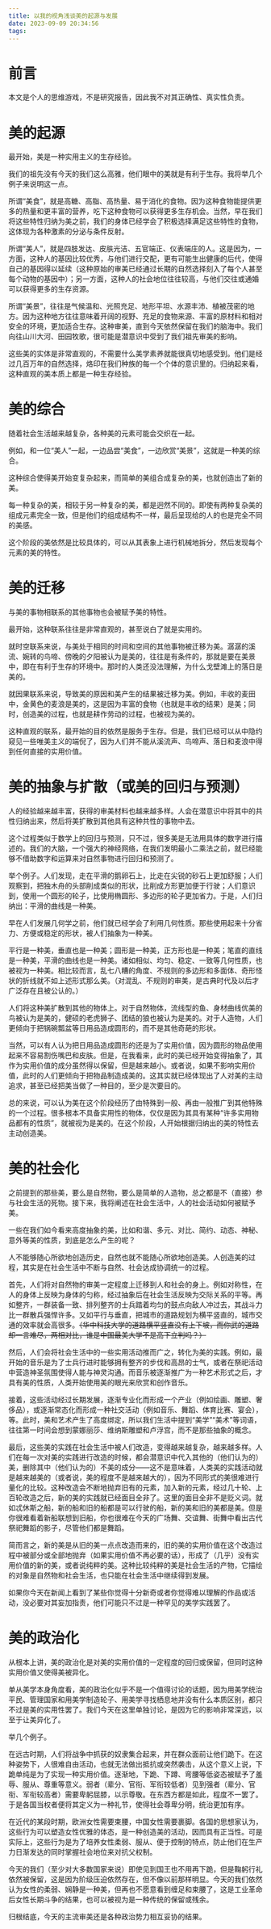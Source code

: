 ```yaml
---
title: 以我的视角浅谈美的起源与发展
date: 2023-09-09 20:34:56
tags:
---
```


# 前言

本文是个人的思维游戏，不是研究报告，因此我不对其正确性、真实性负责。

# 美的起源

最开始，美是一种实用主义的生存经验。

我们的祖先没有今天的我们这么高雅，他们眼中的美就是有利于生存。我将举几个例子来说明这一点。

所谓“美食”，就是高糖、高脂、高热量、易于消化的食物。因为这种食物能提供更多的热量和更丰富的营养，吃下这种食物可以获得更多生存机会。当然，早在我们将这些特性归纳为美之前，我们的身体已经学会了积极选择满足这些特性的食物，这体现为各种激素的分泌与条件反射。

所谓“美人”，就是四肢发达、皮肤光洁、五官端正、仪表端庄的人。这是因为，一方面，这种人的基因比较优秀，与他们进行交配，更有可能生出健康的后代，使得自己的基因得以延续（这种原始的审美已经通过长期的自然选择刻入了每个人甚至每个动物的基因中）；另一方面，这种人的社会地位往往较高，与他们交往或通婚可以获得更多的生存资源。

所谓“美景”，往往是气候温和、光照充足、地形平坦、水源丰沛、植被茂密的地方。因为这种地方往往意味着开阔的视野、充足的食物来源、丰富的原材料和相对安全的环境，更加适合生存。这种审美，直到今天依然保留在我们的脑海中。我们向往山川大河、田园牧歌，很可能是潜意识中受到了我们祖先审美的影响。

这些美的实体是非常直观的，不需要什么美学素养就能很真切地感受到。他们是经过几百万年的自然选择，烙印在我们种族的每一个个体的意识里的。归纳起来看，这种直观的美本质上都是一种生存经验。

# 美的综合

随着社会生活越来越复杂，各种美的元素可能会交织在一起。

例如，和一位“美人”一起，一边品尝“美食”，一边欣赏“美景”，这就是一种美的综合。

这种综合使得美开始变复杂起来，而简单的美组合成复杂的美，也就创造出了新的美。

每一种复杂的美，相较于另一种复杂的美，都是迥然不同的。即使有两种复杂美的组成元素完全一致，但是他们的组成结构不一样，最后呈现给的人的也是完全不同的美感。

这个阶段的美依然是比较具体的，可以从其表象上进行机械地拆分，然后发现每个元素的美的特性。

# 美的迁移

与美的事物相联系的其他事物也会被赋予美的特性。

最开始，这种联系往往是非常直观的，甚至说白了就是实用的。

就时空联系来说，与美处于相同的时间和空间的其他事物被迁移为美。潺潺的溪流、婉转的鸟啼、傍晚的夕阳被认为是美的，往往是有条件的，那就是要在美景中，即在有利于生存的环境中。那时的人类还没法理解，为什么戈壁滩上的落日是美的。

就因果联系来说，导致美的原因和美产生的结果被迁移为美。例如，丰收的麦田中，金黄色的麦浪是美的，这是因为丰富的食物（也就是丰收的结果）是美；同时，创造美的过程，也就是耕作劳动的过程，也被视为美的。

这种直观的联系，最开始的目的依然是服务于生存。但是，我们已经可以从中隐约窥见一些唯美主义的端倪了，因为人们并不能从溪流声、鸟啼声、落日和麦浪中得到任何直接的实用价值。

# 美的抽象与扩散（或美的回归与预测）

人的经验越来越丰富，获得的审美材料也越来越多样。人会在潜意识中将其中的共性归纳出来，然后将美扩散到其他具有这种共性的事物中去。

这个过程类似于数学上的回归与预测，只不过，很多美是无法用具体的数字进行描述的。我们的大脑，一个强大的神经网络，在我们发明最小二乘法之前，就已经能够不借助数字和运算来对自然事物进行回归和预测了。

举个例子。人们发现，走在平滑的鹅卵石上，比走在尖锐的砂石上更加舒服；人们观察到，把独木舟的头部削成类似的形状，比削成方形更加便于行驶；人们意识到，使用一个圆形的轮子，比使用椭圆形、多边形的轮子更加省力。于是，人们归纳出：平滑的曲线是一种美。

早在人们发展几何学之前，他们就已经学会了利用几何性质。那些使用起来十分省力、方便或稳定的形状，被人们抽象为一种美。

平行是一种美，垂直也是一种美；圆形是一种美，正方形也是一种美；笔直的直线是一种美，平滑的曲线也是一种美。诸如相似、均匀、稳定、一致等几何性质，也被视为一种美。相比较而言，乱七八糟的角度、不规则的多边形和多面体、奇形怪状的折线就不如上述形式那么美。（对混乱、不规则的审美，是古典时代及以后才广泛存在且被公认的。）

人们将这种美扩散到其他的物体上。对于自然物体，流线型的鱼、身材曲线优美的鸟被认为是美的，健硕的老虎狮子、团结的狼也被认为是美的。对于人造物，人们更倾向于把锅碗瓢盆等日用品造成圆形的，而不是其他奇葩的形状。

当然，可以有人认为把日用品造成圆形的还是为了实用价值，因为圆形的物品使用起来不容易割伤嘴巴和皮肤。但是，在我看来，此时的美已经开始变得抽象了，其作为实用价值的成分虽然得以保留，但是越来越小。或者说，如果不影响实用价值，此时的人们更倾向于把物品制造成美的。这其实就已经体现出了人对美的主动追求，甚至已经把美当做了一种目的，至少是次要目的。

总的来说，可以认为美在这个阶段经历了由特殊到一般、再由一般推广到其他特殊的一个过程。很多根本不具备实用性的物体，仅仅是因为其具有某种“许多实用物品都有的性质”，就被视为是美的。在这个阶段，人开始根据归纳出的美的特性去主动创造美。

# 美的社会化

之前提到的那些美，要么是自然物，要么是简单的人造物，总之都是不（直接）参与社会生活的死物。接下来，我将阐述在社会生活中，人的社会活动如何被赋予美。

一些在我们如今看来高度抽象的美，比如和谐、多元、对比、简约、动态、神秘、意外等美的性质，到底是怎么产生的呢？

人不能够随心所欲地创造历史，自然也就不能随心所欲地创造美。人创造美的过程，其实是在社会生活中不断与自然、社会达成协调统一的过程。

首先，人们将对自然物的审美一定程度上迁移到人和社会的身上。例如对称性，在人的身体上反映为身体的匀称，经过抽象后在社会生活反映为交际关系的平等。再如整齐，一群装备一致、排列整齐的士兵踏着均匀的鼓点向敌人冲过去，其战斗力比一群散兵强悍许多。又如平行与垂直，把城市的道路规划为横平竖直的，城市交通的效率就会高很多。~~（华中科技大学的道路横平竖直没有上下坡，而你武的道路却一言难尽，两相对比，谁是中国最美大学不是高下立判吗？）~~

然后，人们会将社会生活中的一些实用活动推而广之，转化为美的实践。例如，最开始的音乐是为了士兵行进时能够拥有整齐的步伐和高昂的士气，或者在祭祀活动中营造神圣氛围使得人能与神灵沟通。而音乐被逐渐推广为一种艺术形式之后，才具有美的性质，人类开始使用美的眼光来欣赏和创作音乐。

接着，这些活动经过长期发展，逐渐专业化而形成一个产业（例如绘画、雕塑、奢侈品），或逐渐常态化而形成一种社交活动（例如音乐、舞蹈、体育比赛、宴会），等。此时，美和艺术产生了高度绑定，所以我们生活中提到“美学”“美术”等词语，往往第一时间会想到蒙娜丽莎、维纳斯雕塑和卢浮宫，而不是那些抽象的概念。

最后，这些美的实践在社会生活中被人们改造，变得越来越复杂，越来越多样。人们在每一次对美的实践进行改造的时候，都会潜意识中代入其他的（他们认为的）美，删除其中（他们认为的）不美的成分——这不是意味着，人类美的实践活动就是越来越美的（或者说，美的程度不是越来越大的），因为不同形式的美很难进行量化的比较。这种改造会不断地抛弃旧有的元素，加入新的元素，经过几十轮、上百轮改造之后，新的美的实践就已经面目全非了。这里的面目全非不是贬义词。就如忒休斯之船，新的船和旧的船都是可以行驶的船，新的美和旧的美都是美。但是你很难看着新船联想到旧船，你也很难在今天的广场舞、交谊舞、街舞中看出古代祭祀舞蹈的影子，尽管他们都是舞蹈。

简而言之，新的美是从旧的美一点点改造而来的，旧的美的实用价值在这个改造过程中被部分或全部地抛弃（如果实用价值不再必要的话），形成了（几乎）没有实用价值的新的美，或者说纯粹的美。这种比较纯粹的美是社会生活的产物，它描绘的对象是自然物和社会生活，也只能在社会生活中继续得到发展。

如果你今天在新闻上看到了某些你觉得十分新奇或者你觉得难以理解的作品或活动，没必要对其妄加指责，他们可能只不过是一种罕见的美学实践罢了。

# 美的政治化

从根本上讲，美的政治化是对美的实用价值的一定程度的回归或保留，但同时这种实用价值又使得美被异化。

单从美学本身角度看，美的政治化似乎不是一个值得讨论的话题，因为用美学统治平民、管理国家和用美学制造轮子、用美学寻找栖息地并没有什么本质区别，都只不过是美的实用性罢了。我们今天在这里单独讨论，是因为它的影响非常深远，以至于让美异化了。

举几个例子。

在远古时期，人们将战争中抓获的奴隶集合起来，并在群众面前让他们跪下。在这种姿势下，人很难自由活动，也就无法做出抵抗或突然袭击，从这个意义上说，下跪单纯是为了实现一种实用价值。逐渐地，下跪、下蹲、弯腰等低姿态被赋予了羞辱、服从、尊重等意义。弱者（辈分、官衔、军衔较低者）见到强者（辈分、官衔、军衔较高者）需要卑躬屈膝，以示尊敬。在东西方都是如此，程度不一罢了。于是各国当权者便将其定义为一种礼节，使得社会尊卑分明，统治更加有序。

在近代的某段时期，欧洲女性需要束腰，中国女性需要裹脚。各国的思想家认为，这些行为可以塑造女性优雅的体态，是一种创造美的活动，因而具有正当性。可是实际上，这些行为是为了培养女性柔弱、服从、便于控制的特点，防止他们在生产力日渐发达的同时掌握社会地位来对抗父权制。

今天的我们（至少对大多数国家来说）即使见到国王也不用再下跪，但是鞠躬行礼依然被保留，这是因为阶级压迫依然存在，但不像以前那样明显。今天的我们依然认为女性的柔弱、娴静是一种美，但再也不愿意看到缠足和束腰了，这是工业革命后女性长期斗争的结果，也可以被视为是一种传统的保留或残余。

归根结底，今天的主流审美还是各种政治势力相互妥协的结果。

